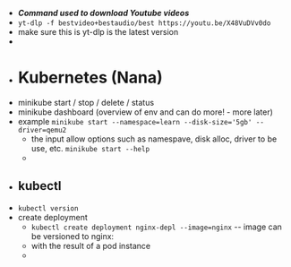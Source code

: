 - ***Command used to download Youtube videos***
- `yt-dlp -f bestvideo+bestaudio/best https://youtu.be/X48VuDVv0do`
- make sure this is yt-dlp is the latest version
-
- # Kubernetes (Nana)
- minikube start / stop / delete / status
- minikube dashboard (overview of env and can do more! - more later)
- example `minikube start --namespace=learn --disk-size='5gb' --driver=qemu2`
	- the input allow options such as namespave, disk alloc, driver to be use, etc.   `minikube start --help`
	-
- ## kubectl
- `kubectl version`
- create deployment
	- `kubectl create deployment nginx-depl --image=nginx` -- image can be versioned to nginx:
	- with the result of a pod instance
	-